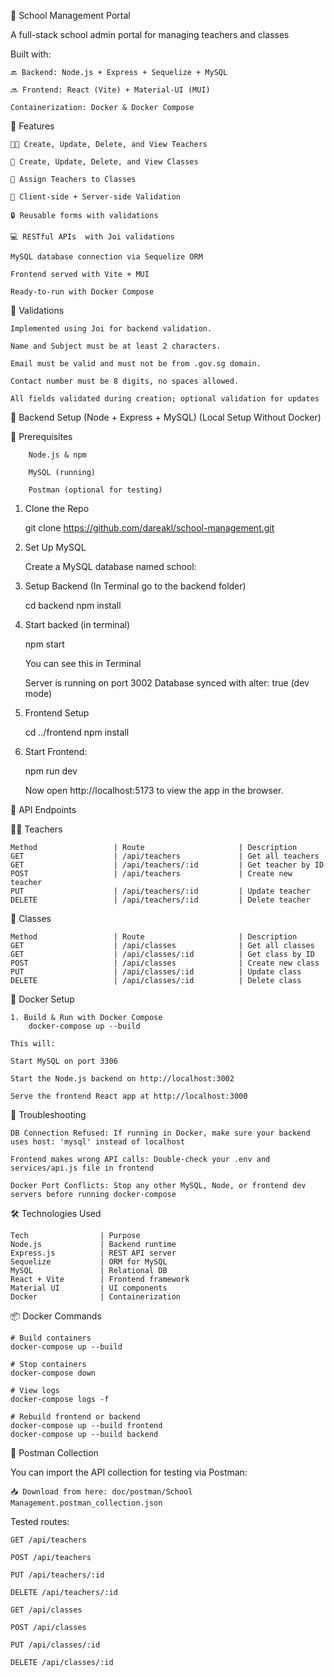 📘 School Management Portal

A full-stack school admin portal for managing teachers and classes

Built with:

    🔙 Backend: Node.js + Express + Sequelize + MySQL

    🔜 Frontend: React (Vite) + Material-UI (MUI)

    Containerization: Docker & Docker Compose

🧩 Features

    👨‍🏫 Create, Update, Delete, and View Teachers

    🏫 Create, Update, Delete, and View Classes

    🧩 Assign Teachers to Classes

    🎯 Client-side + Server-side Validation

    🔒 Reusable forms with validations

    💻 RESTful APIs  with Joi validations

    MySQL database connection via Sequelize ORM

    Frontend served with Vite + MUI

    Ready-to-run with Docker Compose

🧪 Validations

    Implemented using Joi for backend validation.

    Name and Subject must be at least 2 characters.

    Email must be valid and must not be from .gov.sg domain.

    Contact number must be 8 digits, no spaces allowed.

    All fields validated during creation; optional validation for updates

🧪 Backend Setup (Node + Express + MySQL) (Local Setup Without Docker)

🔧 Prerequisites

        Node.js & npm

        MySQL (running)

        Postman (optional for testing)

1.  Clone the Repo

    git clone https://github.com/dareakl/school-management.git

2.  Set Up MySQL

    Create a MySQL database named school:

3.  Setup Backend (In Terminal go to the backend folder)

    cd backend
    npm install

4.  Start backed (in terminal)

    npm start

    You can see this in Terminal

    Server is running on port 3002
    Database synced with alter: true (dev mode)

5.  Frontend Setup

    cd ../frontend
    npm install

6.  Start Frontend:

    npm run dev

    Now open http://localhost:5173 to view the app in the browser.

🔗 API Endpoints

👨‍🏫 Teachers

    Method                 | Route                     | Description
    GET                    | /api/teachers             | Get all teachers
    GET                    | /api/teachers/:id         | Get teacher by ID
    POST                   | /api/teachers             | Create new teacher
    PUT                    | /api/teachers/:id         | Update teacher
    DELETE                 | /api/teachers/:id         | Delete teacher

🏫 Classes

    Method                 | Route                     | Description
    GET                    | /api/classes              | Get all classes
    GET                    | /api/classes/:id          | Get class by ID
    POST                   | /api/classes              | Create new class
    PUT                    | /api/classes/:id          | Update class
    DELETE                 | /api/classes/:id          | Delete class

🐳 Docker Setup

    1. Build & Run with Docker Compose
        docker-compose up --build

    This will:

    Start MySQL on port 3306

    Start the Node.js backend on http://localhost:3002

    Serve the frontend React app at http://localhost:3000

🐞 Troubleshooting

    DB Connection Refused: If running in Docker, make sure your backend uses host: 'mysql' instead of localhost

    Frontend makes wrong API calls: Double-check your .env and services/api.js file in frontend

    Docker Port Conflicts: Stop any other MySQL, Node, or frontend dev servers before running docker-compose

🛠 Technologies Used

    Tech                | Purpose
    Node.js             | Backend runtime
    Express.js          | REST API server
    Sequelize           | ORM for MySQL
    MySQL               | Relational DB
    React + Vite        | Frontend framework
    Material UI         | UI components
    Docker              | Containerization

📦 Docker Commands

    # Build containers
    docker-compose up --build

    # Stop containers
    docker-compose down

    # View logs
    docker-compose logs -f

    # Rebuild frontend or backend
    docker-compose up --build frontend
    docker-compose up --build backend

🔗 Postman Collection

You can import the API collection for testing via Postman:

    📥 Download from here: doc/postman/School Management.postman_collection.json

Tested routes:

    GET /api/teachers

    POST /api/teachers

    PUT /api/teachers/:id

    DELETE /api/teachers/:id

    GET /api/classes

    POST /api/classes

    PUT /api/classes/:id

    DELETE /api/classes/:id
